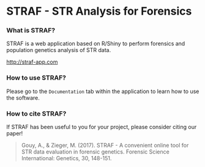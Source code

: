# STRAF - STR Analysis for Forensics

### What is STRAF?

STRAF is a web application based on R/Shiny to perform forensics and population genetics analysis of STR data.

http://straf-app.com

### How to use STRAF?

Please go to the `Documentation` tab within the application to learn how to use the software.

### How to cite STRAF?

If STRAF has been useful to you for your project, please consider citing our paper!

> Gouy, A., & Zieger, M. (2017). STRAF - A convenient online tool for STR data evaluation in forensic genetics. Forensic Science International: Genetics, 30, 148-151.
